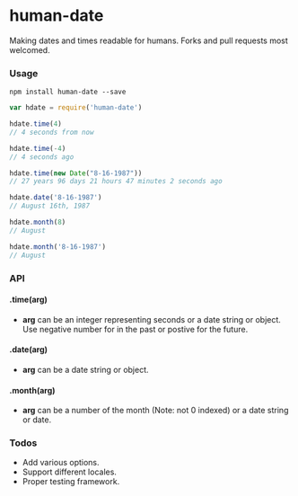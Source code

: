 # human-date

Making dates and times readable for humans. Forks and pull requests most welcomed.

### Usage

```shell
npm install human-date --save
```

```js
var hdate = require('human-date')

hdate.time(4)
// 4 seconds from now

hdate.time(-4)
// 4 seconds ago

hdate.time(new Date("8-16-1987"))
// 27 years 96 days 21 hours 47 minutes 2 seconds ago

hdate.date('8-16-1987')
// August 16th, 1987

hdate.month(8)
// August

hdate.month('8-16-1987')
// August

```

### API

#### .time(arg)

- __arg__ can be an integer representing seconds or a date string or object. Use negative number for in the past or postive for the future.

#### .date(arg)

- __arg__ can be a date string or object. 

#### .month(arg)

- __arg__ can be a number of the month (Note: not 0 indexed) or a date string or date.

### Todos

- Add various options.
- Support different locales.
- Proper testing framework.
